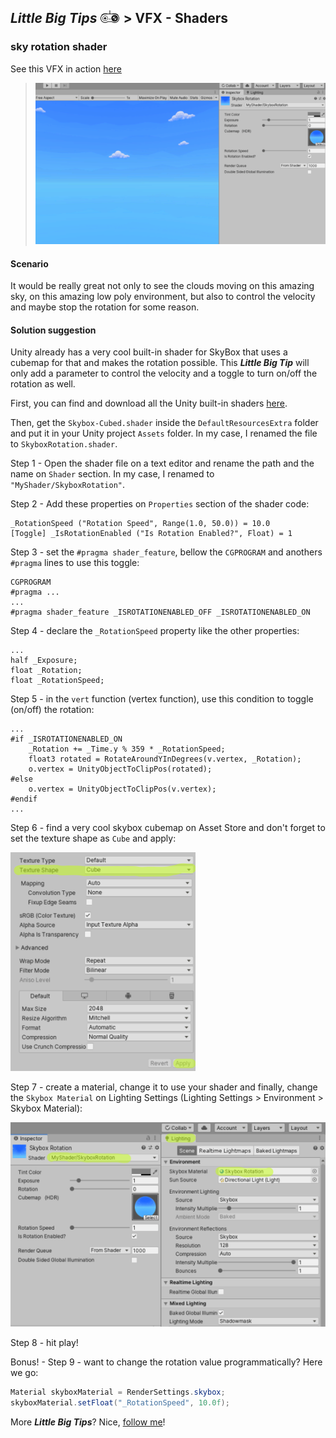 ## _**Little Big Tips**_ ![Joystick](https://raw.githubusercontent.com/alissin/alissin.github.io/master/images/joystick.png) > VFX - Shaders

### sky rotation shader

See this VFX in action [here](https://youtu.be/RaVctatXrXM)

> [![sky rotation shader](./sky-rotation-shader_small.png)](https://youtu.be/RaVctatXrXM)

#### Scenario
It would be really great not only to see the clouds moving on this amazing sky, on this amazing low poly environment, but also to control the velocity and maybe stop the rotation for some reason.

#### Solution suggestion
Unity already has a very cool built-in shader for SkyBox that uses a cubemap for that and makes the rotation possible. This _**Little Big Tip**_ will only add a parameter to control the velocity and a toggle to turn on/off the rotation as well.

First, you can find and download all the Unity built-in shaders [here](https://unity3d.com/get-unity/download/archive).

Then, get the `Skybox-Cubed.shader` inside the `DefaultResourcesExtra` folder and put it in your Unity project `Assets` folder. In my case, I renamed the file to `SkyboxRotation.shader`.

Step 1 - Open the shader file on a text editor and rename the path and the name on `Shader` section. In my case, I renamed to `"MyShader/SkyboxRotation"`.

Step 2 - Add these properties on `Properties` section of the shader code:

```
_RotationSpeed ("Rotation Speed", Range(1.0, 50.0)) = 10.0
[Toggle] _IsRotationEnabled ("Is Rotation Enabled?", Float) = 1
```

Step 3 - set the `#pragma shader_feature`, bellow the `CGPROGRAM` and anothers `#pragma` lines to use this toggle:

```
CGPROGRAM
#pragma ...
...
#pragma shader_feature _ISROTATIONENABLED_OFF _ISROTATIONENABLED_ON
```

Step 4 - declare the `_RotationSpeed` property like the other properties:

```
...
half _Exposure;
float _Rotation;
float _RotationSpeed;
```

Step 5 - in the `vert` function (vertex function), use this condition to toggle (on/off) the rotation:

```
...
#if _ISROTATIONENABLED_ON
    _Rotation += _Time.y % 359 * _RotationSpeed;
    float3 rotated = RotateAroundYInDegrees(v.vertex, _Rotation);
    o.vertex = UnityObjectToClipPos(rotated);
#else
    o.vertex = UnityObjectToClipPos(v.vertex);
#endif
...
```

Step 6 - find a very cool skybox cubemap on Asset Store and don't forget to set the texture shape as `Cube` and apply:

![cubemap-texture](./cubemap-texture.png)

Step 7 - create a material, change it to use your shader and finally, change the `Skybox Material` on Lighting Settings (Lighting Settings > Environment > Skybox Material):

![material_lighting-settings](./material_lighting-settings.png)

Step 8 - hit play!

Bonus! - Step 9 - want to change the rotation value programmatically? Here we go:

```csharp
Material skyboxMaterial = RenderSettings.skybox;
skyboxMaterial.setFloat("_RotationSpeed", 10.0f);
```

More _**Little Big Tips**_? Nice, [follow me](https://github.com/alissin/little-big-tips)!
